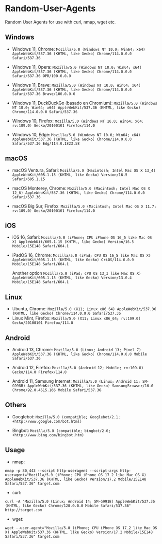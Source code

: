 # Random-User-Agents
Random User Agents for use with curl, nmap, wget etc.

## Windows

- Windows 11, Chrome:
`Mozilla/5.0 (Windows NT 10.0; Win64; x64) AppleWebKit/537.36 (KHTML, like Gecko) Chrome/114.0.0.0 Safari/537.36`

- Windows 11, Opera:
`Mozilla/5.0 (Windows NT 10.0; Win64; x64) AppleWebKit/537.36 (KHTML, like Gecko) Chrome/114.0.0.0 Safari/537.36 OPR/100.0.0.0`

- Windows 11, Brave:
`Mozilla/5.0 (Windows NT 10.0; Win64; x64) AppleWebKit/537.36 (KHTML, like Gecko) Chrome/114.0.0.0 Safari/537.36 Brave/100.0.0.0`

- Windows 11, DuckDuckGo (basado en Chromium):
`Mozilla/5.0 (Windows NT 10.0; Win64; x64) AppleWebKit/537.36 (KHTML, like Gecko) Chrome/114.0.0.0 Safari/537.36`

- Windows 10, Firefox:
`Mozilla/5.0 (Windows NT 10.0; Win64; x64; rv:109.0) Gecko/20100101 Firefox/114.0`

- Windows 10, Edge:
`Mozilla/5.0 (Windows NT 10.0; Win64; x64) AppleWebKit/537.36 (KHTML, like Gecko) Chrome/114.0.0.0 Safari/537.36 Edg/114.0.1823.58`

## macOS

- macOS Ventura, Safari:
`Mozilla/5.0 (Macintosh; Intel Mac OS X 13_4) AppleWebKit/605.1.15 (KHTML, like Gecko) Version/16.5 Safari/605.1.15`

- macOS Monterey, Chrome:
`Mozilla/5.0 (Macintosh; Intel Mac OS X 12_6) AppleWebKit/537.36 (KHTML, like Gecko) Chrome/114.0.0.0 Safari/537.36`

- macOS Big Sur, Firefox:
`Mozilla/5.0 (Macintosh; Intel Mac OS X 11.7; rv:109.0) Gecko/20100101 Firefox/114.0`

## iOS
- iOS 16, Safari:
`Mozilla/5.0 (iPhone; CPU iPhone OS 16_5 like Mac OS X) AppleWebKit/605.1.15 (KHTML, like Gecko) Version/16.5 Mobile/15E148 Safari/604.1`

- iPadOS 16, Chrome:
`Mozilla/5.0 (iPad; CPU OS 16_5 like Mac OS X) AppleWebKit/605.1.15 (KHTML, like Gecko) CriOS/114.0.0.0 Mobile/15E148 Safari/604.1`

  Another option
  `Mozilla/5.0 (iPad; CPU OS 13_3 like Mac OS X) AppleWebKit/605.1.15 (KHTML, like Gecko) Version/13.0.4 Mobile/15E148 Safari/604.1`
  
## Linux
- Ubuntu, Chrome:
`Mozilla/5.0 (X11; Linux x86_64) AppleWebKit/537.36 (KHTML, like Gecko) Chrome/114.0.0.0 Safari/537.36
` 
- Linux Mint, Firefox:
`Mozilla/5.0 (X11; Linux x86_64; rv:109.0) Gecko/20100101 Firefox/114.0`

## Android
- Android 13, Chrome:
`Mozilla/5.0 (Linux; Android 13; Pixel 7) AppleWebKit/537.36 (KHTML, like Gecko) Chrome/114.0.0.0 Mobile Safari/537.36`

- Android 12, Firefox:
`Mozilla/5.0 (Android 12; Mobile; rv:109.0) Gecko/114.0 Firefox/114.0`

- Android 11, Samsung Internet:
`Mozilla/5.0 (Linux; Android 11; SM-G998B) AppleWebKit/537.36 (KHTML, like Gecko) SamsungBrowser/16.0 Chrome/92.0.4515.166 Mobile Safari/537.36`

## Others
- Googlebot:
`Mozilla/5.0 (compatible; Googlebot/2.1; +http://www.google.com/bot.html)`

- Bingbot:
`Mozilla/5.0 (compatible; bingbot/2.0; +http://www.bing.com/bingbot.htm)`

## Usage
- nmap:

`nmap -p 80,443 --script http-useragent --script-args http-useragent="Mozilla/5.0 (iPhone; CPU iPhone OS 17_2 like Mac OS X) AppleWebKit/537.36 (KHTML, like Gecko) Version/17.2 Mobile/15E148 Safari/537.36" target.com
`   
- curl:
  
`curl -A "Mozilla/5.0 (Linux; Android 14; SM-G991B) AppleWebKit/537.36 (KHTML, like Gecko) Chrome/120.0.0.0 Mobile Safari/537.36" http://target.com
`

- wget:

`wget --user-agent="Mozilla/5.0 (iPhone; CPU iPhone OS 17_2 like Mac OS X) AppleWebKit/537.36 (KHTML, like Gecko) Version/17.2 Mobile/15E148 Safari/537.36" target.com
`






